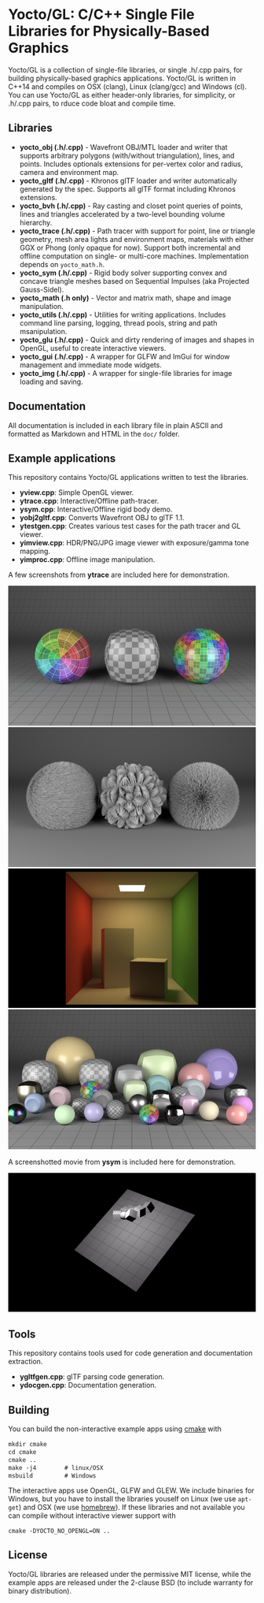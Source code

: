 # Yocto/GL: C/C++ Single File Libraries for Physically-Based Graphics

Yocto/GL is a collection of single-file libraries, or single .h/.cpp pairs, for building physically-based graphics applications. Yocto/GL is written in C++14 and compiles on OSX (clang), Linux (clang/gcc) and Windows (cl). You can use Yocto/GL as either header-only libraries, for simplicity, or .h/.cpp pairs, to rduce code bloat and compile time.

## Libraries

- **yocto_obj (.h/.cpp)** - Wavefront OBJ/MTL loader and writer that supports arbitrary polygons (with/without triangulation), lines, and points. Includes optionals extensions for per-vertex color and radius, camera and environment map.
- **yocto_gltf (.h/.cpp)** - Khronos glTF loader and writer automatically generated by the spec. Supports all glTF format including Khronos extensions.
- **yocto_bvh (.h/.cpp)** - Ray casting and closet point queries of points, lines and triangles accelerated by a two-level bounding volume hierarchy.
- **yocto_trace (.h/.cpp)** - Path tracer with support for point, line or triangle geometry, mesh area lights and environment maps, materials with either GGX or Phong (only opaque for now). Support both incremental and offline computation on single- or multi-core machines. Implementation depends on `yocto_math.h`.
- **yocto_sym (.h/.cpp)** - Rigid body solver supporting convex and concave triangle meshes based on Sequential Impulses (aka Projected Gauss-Sidel).
- **yocto_math (.h only)** - Vector and matrix math, shape and image manipulation.
- **yocto_utils (.h/.cpp)** - Utilities for writing applications. Includes command line parsing, logging, thread pools, string and path msanipulation.
- **yocto_glu (.h/.cpp)** - Quick and dirty rendering of images and shapes in OpenGL, useful to create interactive viewers.
- **yocto_gui (.h/.cpp)** - A wrapper for GLFW and ImGui for window management and immediate mode widgets.
- **yocto_img (.h/.cpp)** - A wrapper for single-file libraries for image loading and saving.

## Documentation

All documentation is included in each library file in plain ASCII and formatted as Markdown and HTML in the `doc/` folder.

## Example applications

This repository contains Yocto/GL applications written to test the libraries.

- **yview.cpp**: Simple OpenGL viewer.
- **ytrace.cpp**: Interactive/Offline path-tracer.
- **ysym.cpp**: Interactive/Offline rigid body demo.
- **yobj2gltf.cpp**: Converts Wavefront OBJ to glTF 1.1.
- **ytestgen.cpp**: Creates various test cases for the path tracer and GL viewer.
- **yimview.cpp**: HDR/PNG/JPG image viewer with exposure/gamma tone mapping.
- **yimproc.cpp**: Offline image manipulation.

A few screenshots from **ytrace** are included here for demonstration.

![](images/sh03.path.png)
![](images/ls02.direct.png)
![](images/cb01.path.png)
![](images/rs02.path.png)

A screenshotted movie from **ysym** is included here for demonstration.

![](images/rb02.ysym.gif)

## Tools

This repository contains tools used for code generation and documentation
extraction.

- **ygltfgen.cpp**: glTF parsing code generation.
- **ydocgen.cpp**: Documentation generation.

## Building

You can build the non-interactive example apps using [cmake](http://cmake.org)
with

    mkdir cmake
    cd cmake
    cmake ..
    make -j4        # linux/OSX
    msbuild         # Windows

The interactive apps use OpenGL, GLFW and GLEW. We include binaries for Windows, but you have to install the libraries youself on Linux (we use `apt-get`) and OSX (we use [homebrew](http://brew.sh)). If these libraries and not available you can compile without interactive viewer support with

    cmake -DYOCTO_NO_OPENGL=ON ..

## License

Yocto/GL libraries are released under the permissive MIT license, while the example apps are released under the 2-clause BSD (to include warranty for binary distribution).
